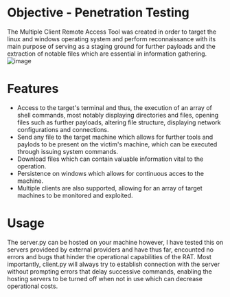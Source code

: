 
# Objective - Penetration Testing
The Multiple Client Remote Access Tool was created in order to target the linux and windows operating system and perform reconnaissance with its main purpose of serving as a staging ground for further payloads and the extraction of notable files which are essential in information gathering.  
![image](https://user-images.githubusercontent.com/87882680/127826958-e6fe0b07-2ea1-4244-980b-30dbde22b486.png)

# Features 
- Access to the target's terminal and thus, the execution of an array of shell commands, most notably displaying directories and files, opening files such as further payloads, altering file structure, displaying network configurations and connections.
- Send any file to the target machine which allows for further tools and paylods to be present on the victim's machine, which can be executed through issuing system commands. 
- Download files which can contain valuable information vital to the operation.
- Persistence on windows which allows for continuous acces to the machine.
- Multiple clients are also supported, allowing for an array of target machines to be monitored and exploited.
# Usage
The server.py can be hosted on your machine however, I have tested this on servers provideed by external providers and have thus far, encounted no errors and bugs that hinder the operational capabilities of the RAT. Most importantly, client.py will always try to establish connection with the server without prompting errors that delay successive commands, enabling the hosting servers to be turned off when not in use which can decrease operational costs.
